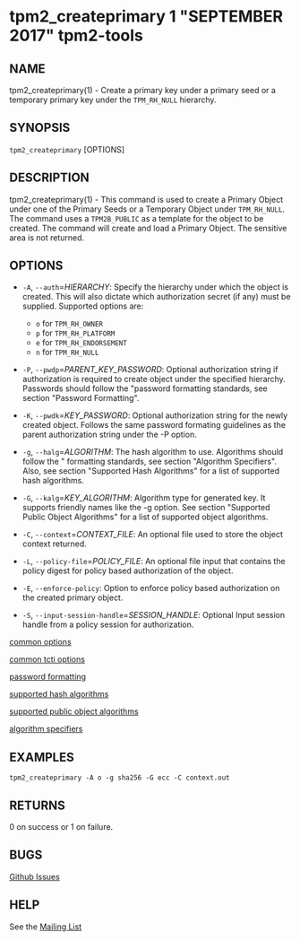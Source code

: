 tpm2_createprimary 1 "SEPTEMBER 2017" tpm2-tools
==================================================

NAME
----

tpm2_createprimary(1) - Create a primary key under a primary seed or a temporary
primary key under the `TPM_RH_NULL` hierarchy.

SYNOPSIS
--------

`tpm2_createprimary` [OPTIONS]

DESCRIPTION
-----------

tpm2_createprimary(1) - This command is used to create a Primary Object under
one of the Primary Seeds or a Temporary Object under `TPM_RH_NULL`. The command
uses a `TPM2B_PUBLIC` as a template for the object to be created. The command
will create and load a Primary Object. The sensitive area is not returned.

OPTIONS
-------

  * `-A`, `--auth`=_HIERARCHY_:
    Specify the hierarchy under which the object is created. This will also dictate which authorization secret (if any) must be supplied.
    Supported options are:
      * `o` for `TPM_RH_OWNER`
      * `p` for `TPM_RH_PLATFORM`
      * `e` for `TPM_RH_ENDORSEMENT`
      * `n` for `TPM_RH_NULL`

  * `-P`, `--pwdp`=_PARENT\_KEY\_PASSWORD_:
    Optional authorization string if authorization is required to create object under the specified hierarchy.
    Passwords should follow the "password formatting standards, see section "Password Formatting".

  * `-K`, `--pwdk`=_KEY\_PASSWORD_:
    Optional authorization string for the newly created object. Follows the same password formating guidelines
    as the parent authorization string under the -P option.

  * `-g`, `--halg`=_ALGORITHM_:
    The hash algorithm to use. Algorithms should follow the
    " formatting standards, see section "Algorithm Specifiers".
    Also, see section "Supported Hash Algorithms" for a list of supported
    hash algorithms.

  * `-G`, `--kalg`=_KEY\_ALGORITHM_:
    Algorithm type for generated key. It supports friendly names like the -g option.
    See section "Supported Public Object Algorithms" for a list of supported
    object algorithms.

  * `-C`, `--context`=_CONTEXT\_FILE_:
    An optional file used to store the object context returned.

  * `-L`, `--policy-file`=_POLICY\_FILE_:
    An optional file input that contains the policy digest for policy based authorization of the object.

  * `-E`, `--enforce-policy`:
    Option to enforce policy based authorization on the created primary object.

  * `-S`, `--input-session-handle`=_SESSION\_HANDLE_:
    Optional Input session handle from a policy session for authorization.

[common options](common/options.md)

[common tcti options](common/tcti.md)

[password formatting](common/password.md)

[supported hash algorithms](common/hash.md)

[supported public object algorithms](common/object-alg.md)

[algorithm specifiers](common/alg.md)

EXAMPLES
--------
```
tpm2_createprimary -A o -g sha256 -G ecc -C context.out
```

RETURNS
-------
0 on success or 1 on failure.

BUGS
----
[Github Issues](https://github.com/01org/tpm2-tools/issues)

HELP
----
See the [Mailing List](https://lists.01.org/mailman/listinfo/tpm2)

